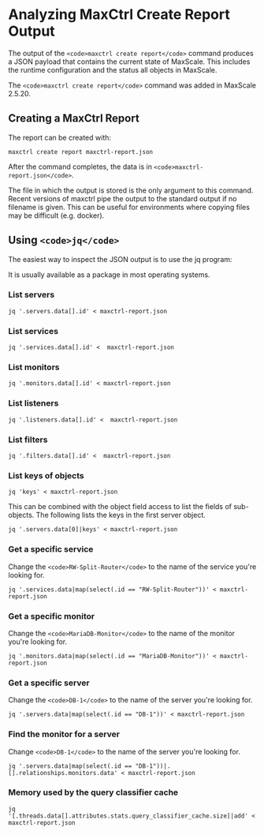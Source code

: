 
# Analyzing MaxCtrl Create Report Output

The output of the `<code>maxctrl create report</code>` command produces a JSON payload that contains the current state of MaxScale. This includes the runtime configuration and the status all objects in MaxScale.


The `<code>maxctrl create report</code>` command was added in MaxScale 2.5.20.


## Creating a MaxCtrl Report


The report can be created with:


```
maxctrl create report maxctrl-report.json
```

After the command completes, the data is in `<code>maxctrl-report.json</code>`.


The file in which the output is stored is the only argument to this command. Recent versions of maxctrl pipe the output to the standard output if no filename is given. This can be useful for environments where copying files may be difficult (e.g. docker).


## Using `<code>jq</code>`


The easiest way to inspect the JSON output is to use the jq program: [](https://jqlang.github.io/jq/)


It is usually available as a package in most operating systems.


### List servers


```
jq '.servers.data[].id' < maxctrl-report.json
```

### List services


```
jq '.services.data[].id' <  maxctrl-report.json
```

### List monitors


```
jq '.monitors.data[].id' < maxctrl-report.json
```

### List listeners


```
jq '.listeners.data[].id' <  maxctrl-report.json
```

### List filters


```
jq '.filters.data[].id' <  maxctrl-report.json
```

### List keys of objects


```
jq 'keys' < maxctrl-report.json
```

This can be combined with the object field access to list the fields of sub-objects. The following lists the keys in the first server object.


```
jq '.servers.data[0]|keys' < maxctrl-report.json
```

### Get a specific service


Change the `<code>RW-Split-Router</code>` to the name of the service you're looking for.


```
jq '.services.data|map(select(.id == "RW-Split-Router"))' < maxctrl-report.json
```

### Get a specific monitor


Change the `<code>MariaDB-Monitor</code>` to the name of the monitor you're looking for.


```
jq '.monitors.data|map(select(.id == "MariaDB-Monitor"))' < maxctrl-report.json
```

### Get a specific server


Change the `<code>DB-1</code>` to the name of the server you're looking for.


```
jq '.servers.data|map(select(.id == "DB-1"))' < maxctrl-report.json
```

### Find the monitor for a server


Change `<code>DB-1</code>` to the name of the server you're looking for.


```
jq '.servers.data|map(select(.id == "DB-1"))|.[].relationships.monitors.data' < maxctrl-report.json
```

### Memory used by the query classifier cache


```
jq '[.threads.data[].attributes.stats.query_classifier_cache.size]|add' < maxctrl-report.json
```
